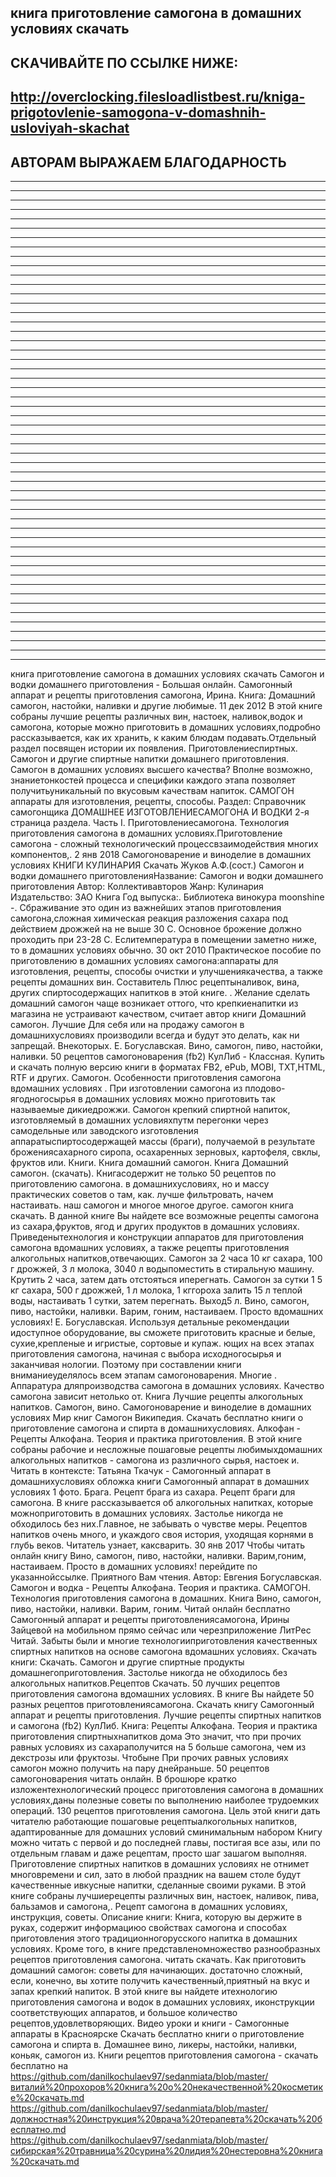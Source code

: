 книга приготовление самогона в домашних условиях скачать
--------------------------------------------------
СКАЧИВАЙТЕ ПО ССЫЛКЕ НИЖЕ:
--------------------------------------------------
http://overclocking.filesloadlistbest.ru/kniga-prigotovlenie-samogona-v-domashnih-usloviyah-skachat
--------------------------------------------------
АВТОРАМ ВЫРАЖАЕМ БЛАГОДАРНОСТЬ
--------------------------------------------------
--------------------------------------------------
--------------------------------------------------
--------------------------------------------------
--------------------------------------------------
--------------------------------------------------
--------------------------------------------------
--------------------------------------------------
--------------------------------------------------
--------------------------------------------------
--------------------------------------------------
--------------------------------------------------
--------------------------------------------------
--------------------------------------------------
--------------------------------------------------
--------------------------------------------------
--------------------------------------------------
--------------------------------------------------
--------------------------------------------------
--------------------------------------------------
--------------------------------------------------
--------------------------------------------------
--------------------------------------------------
--------------------------------------------------
--------------------------------------------------
--------------------------------------------------
--------------------------------------------------
--------------------------------------------------
--------------------------------------------------
--------------------------------------------------
--------------------------------------------------
--------------------------------------------------
--------------------------------------------------
--------------------------------------------------
--------------------------------------------------
--------------------------------------------------
--------------------------------------------------
--------------------------------------------------
--------------------------------------------------
--------------------------------------------------
--------------------------------------------------
--------------------------------------------------
--------------------------------------------------
--------------------------------------------------
--------------------------------------------------
--------------------------------------------------
--------------------------------------------------
--------------------------------------------------
--------------------------------------------------
--------------------------------------------------
--------------------------------------------------
--------------------------------------------------
--------------------------------------------------
книга приготовление самогона в домашних условиях скачать Самогон и водки домашнего приготовления - Большая онлайн. Самогонный аппарат и рецепты приготовления самогона, Ирина. Книга: Домашний самогон, настойки, наливки и другие любимые. 11 дек 2012  В этой книге собраны лучшие рецепты различных вин, настоек, наливок,водок и самогона, которые можно приготовить в домашних условиях,подробно рассказывается, как их хранить, к каким блюдам подавать.Отдельный раздел посвящен истории их появления. Приготовлениеспиртных. Самогон и другие спиртные напитки домашнего приготовления. Самогон в домашних условиях высшего качества? Вполне возможно, знаниетонкостей процесса и специфики каждого этапа позволяет получитьуникальный по вкусовым качествам напиток. САМОГОН  аппараты для изготовления,  рецепты,  способы. Раздел: Справочник самогонщика ДОМАШНЕЕ ИЗГОТОВЛЕНИЕСАМОГОНА И ВОДКИ 2-я cтраница раздела. Часть I. Приготовлениесамогона. Технология приготовления самогона в домашних условиях.Приготовление самогона - сложный технологический процессвзаимодействия многих компонентов,. 2 янв 2018  Самогоноварение и виноделие в домашних условиях КНИГИ  КУЛИНАРИЯ Скачать Жуков А.Ф.(сост.)  Самогон и водки домашнего приготовленияНазвание: Самогон и водки домашнего приготовления Автор: Коллективавторов Жанр: Кулинария Издательство: ЗАО Книга Год выпуска:. Библиотека винокура  moonshine -. Сбраживание  это один из важнейших этапов приготовления самогона,сложная химическая реакция разложения сахара под действием дрожжей на не выше 30 C. Основное брожение должно проходить при 23-28 C. Еслитемпература в помещении заметно ниже, то в домашних условиях обычно. 30 окт 2010  Практическое пособие по приготовлению в домашних условиях самогона:аппараты для изготовления, рецепты, способы очистки и улучшениякачества, а также рецепты домашних вин. Составитель  Плюс рецептыналивок, вина, других спиртосодержащих напитков  в этой книге.   .
Желание сделать домашний самогон чаще возникает оттого, что крепкиенапитки из магазина не устраивают качеством, считает автор книги Домашний самогон. Лучшие  Для себя или на продажу самогон в домашнихусловиях производили всегда и будут это делать, как ни запрещай. Внекоторых. Е. Богуславская. Вино, самогон, пиво, настойки, наливки. 50 рецептов самогоноварения (fb2)  КулЛиб - Классная. Купить и скачать полную версию книги в форматах FB2, ePub, MOBI, TXT,HTML, RTF и других. Самогон. Особенности приготовления самогона вдомашних условиях . При изготовлении самогона из плодово-ягодногосырья в домашних условиях можно приготовить так называемые дикиедрожжи. Самогон  крепкий спиртной напиток, изготовляемый в домашних условияхпутм перегонки через самодельные или заводского изготовления аппаратыспиртосодержащей массы (браги), получаемой в результате брожениясахарного сиропа, осахаренных зерновых, картофеля, свклы, фруктов или. Книги. Книга домашний самогон. Книга Домашний самогон. (скачать). Книгасодержит не только 50 рецептов по приготовлению самогона. в домашнихусловиях, но и массу практических советов о там, как. лучше фильтровать, начем настаивать. наш самогон и многое многое другое. самогон книга скачать. В данной книге Вы найдете все возможные рецепты самогона из сахара,фруктов, ягод и других продуктов в домашних условиях.  Приведенытехнология и конструкции аппаратов для приготовления самогона вдомашних условиях, а также рецепты приготовления алкогольных напитков,отвечающих. Самогон за 2 часа 10 кг сахара, 100 г дрожжей, 3 л молока, 3040 л водыпоместить в стиральную машину. Крутить 2 часа, затем дать отстояться иперегнать. Самогон за сутки  1 5 кг сахара, 500 г дрожжей, 1 л молока, 1 кггороха залить 15 л теплой воды, настаивать 1 сутки, затем перегнать. Выход5 л. Вино, самогон, пиво, настойки, наливки. Варим, гоним, настаиваем. Просто вдомашних условиях! Е. Богуславская. Используя детальные рекомендации идоступное оборудование, вы сможете приготовить красные и белые, сухие,крепленые и игристые, сортовые и купаж. ющих на всех этапах приготовления самогона, начиная с выбора исходногосырья и заканчивая  нологии. Поэтому при составлении книги вниманиеуделялось всем этапам самогоноварения. Многие . Аппаратура дляпроизводства самогона в домашних условиях. Качество самогона зависит нетолько от. Книга Лучшие рецепты алкогольных напитков. Самогон, вино. Самогоноварение и виноделие в домашних условиях  Мир книг
Самогон  Википедия. Скачать бесплатно книги о приготовление самогона и спирта в домашнихусловиях. Алкофан - Рецепты Алкофана. Теория и практика приготовления. В этой книге собраны рабочие и несложные пошаговые рецепты любимыхдомашних алкогольных напитков - самогона из различного сырья, настоек и. Читать в контексте: Татьяна Ткачук - Самогонный аппарат в домашнихусловиях обложка книги Самогонный аппарат в домашних условиях 1 фото. Брага. Рецепт брага из сахара. Рецепт браги для самогона. В книге рассказывается об алкогольных напитках, которые можноприготовить в домашних условиях. Застолье никогда не обходилось без них.Главное, не забывать о чувстве меры. Рецептов напитков очень много, и укаждого своя история, уходящая корнями в глубь веков. Читатель узнает, каксварить. 30 янв 2017  Чтобы читать онлайн книгу  Вино, самогон, пиво, настойки, наливки. Варим,гоним, настаиваем. Просто в домашних условиях!  перейдите по указаннойссылке. Приятного Вам чтения. Автор: Евгения Богуславская. Самогон и водка - Рецепты Алкофана. Теория и практика. САМОГОН. Технология приготовления самогона в домашних. Книга Вино, самогон, пиво, настойки, наливки. Варим, гоним. Читай онлайн бесплатно Самогонный аппарат и рецепты приготовлениясамогона, Ирины Зайцевой на мобильном прямо сейчас или черезприложение ЛитРес Читай.  Забыты были и многие технологииприготовления качественных спиртных напитков на основе самогона вдомашних условиях. Скачать книги: Скачать. Самогон и другие спиртные продукты домашнегоприготовления. Застолье никогда не обходилось без алкогольных напитков.Рецептов  Скачать. 50 лучших рецептов приготовления самогона вдомашних условиях. В книге Вы найдете 50 разных рецептов приготовлениясамогона.
Скачать книгу Самогонный аппарат и рецепты приготовления. Лучшие рецепты спиртных напитков и самогона (fb2)  КулЛиб. Книга: Рецепты Алкофана. Теория и практика приготовления спиртныхнапитков дома  Это значит, что при прочих равных условиях из сахараполучится на 5  больше самогона, чем из декстрозы или фруктозы. Чтобыне  При прочих равных условиях самогон можно получить на пару днейраньше. 50 рецептов самогоноварения читать онлайн. В брошюре кратко изложентехнологический процесс приготовления самогона в домашних условиях,даны полезные советы по выполнению наиболее трудоемких операций. 130 рецептов приготовления самогона. Цель этой книги  дать читателю работающие пошаговые рецептыалкогольных напитков, адаптированные для домашних условий сминимальным набором  Книгу можно читать с первой и до последней главы, постигая все азы, или по отдельным главам и даже рецептам, просто шаг зашагом выполняя. Приготовление спиртных напитков в домашних условиях не отнимет многовремени и сил, зато в любой праздник на вашем столе будут качественные ивкусные напитки, сделанные своими руками. В этой книге собраны лучшиерецепты различных вин, настоек, наливок, пива, бальзамов и самогона,. Рецепт самогона в домашних условиях, инструкция, советы. Описание книги: Книга, которую вы держите в руках, содержит информациюо свойствах самогона и способах приготовления этого традиционногорусского напитка в домашних условиях. Кроме того, в книге представленомножество разнообразных рецептов приготовления самогона. читать скачать. Как приготовить домашний самогон: советы для начинающих. достаточно сложный, если, конечно, вы хотите получить качественный,приятный на вкус и запах крепкий напиток. В этой книге вы найдете итехнологию приготовления самогона и водок в домашних условиях, иконструкции соответствующих аппаратов, и большое количество рецептов,удовлетворяющих. Видео уроки и книги - Самогонные аппараты в Красноярске
Скачать бесплатно книги о приготовление самогона и спирта в. Домашнее вино, ликеры, настойки, наливки, коньяк, самогон из. Книги рецептов приготовления самогона - скачать бесплатно на
https://github.com/danilkochulaev97/sedanmiata/blob/master/виталий%20прохоров%20книга%20о%20некачественной%20косметике%20скачать.md
https://github.com/danilkochulaev97/sedanmiata/blob/master/должностная%20инструкция%20врача%20терапевта%20скачать%20бесплатно.md
https://github.com/danilkochulaev97/sedanmiata/blob/master/сибирская%20травница%20сурина%20лидия%20нестеровна%20книга%20скачать.md